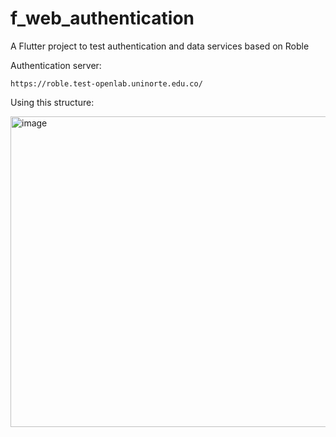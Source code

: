 # f_web_authentication

A Flutter project to test authentication and data services based on Roble 

Authentication server:   

```
https://roble.test-openlab.uninorte.edu.co/
```

Using this structure:


<img width="657" height="497" alt="image" src="https://github.com/user-attachments/assets/bb3bf21c-a2d4-4982-b6d0-a048cb1cff69" />




